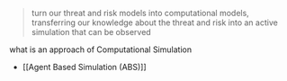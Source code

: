 >turn our threat and risk models into computational models, transferring our knowledge about the threat and risk into an active simulation that can be observed

what is an approach of Computational Simulation
- [[Agent Based Simulation (ABS)]]